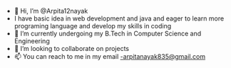 - 👋 Hi, I’m @Arpita12nayak
-   I have basic idea in web development and java and eager to learn more programing language and develop my skills in coding
- 🌱 I’m currently undergoing my B.Tech in Computer Science and Engineering
- 💞️ I’m looking to collaborate on projects
- 📫 You can reach to me in my email -arpitanayak835@gmail.com
  

<!---
Arpita12nayak/Arpita12nayak is a ✨ special ✨ repository because its `README.md` (this file) appears on your GitHub profile.
You can click the Preview link to take a look at your changes.
--->
